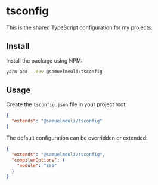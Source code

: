 # tsconfig

This is the shared TypeScript configuration for my projects.

## Install

Install the package using NPM:

```sh
yarn add --dev @samuelmeuli/tsconfig
```

## Usage

Create the `tsconfig.json` file in your project root:

```json
{
  "extends": "@samuelmeuli/tsconfig"
}
```

The default configuration can be overridden or extended:

```json
{
  "extends": "@samuelmeuli/tsconfig",
  "compilerOptions": {
    "module": "ES6"
  }
}
```
